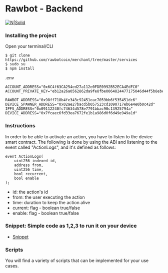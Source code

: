 # Rawbot - Backend

[![N|Solid](http://rawbot.org/img/rawbot_logo_colored.png)](http://rawbot.org)


### Installing the project
Open your terminal/CLI
```
$ git clone https://github.com/rawbotcoin/merchant/tree/master/services
$ sudo su
$ npm install
```
.env


```
ACCOUNT_ADDRESS="0x6C4f63CA254ed27a112e0FDE0992B52ECA4EdFC0"
ACCOUNT_PRIVATE_KEY="eb12a26a0562862da9fe8fbe0064824477175046d44f5b8ebedc582f1b40704e"

RAWBOT_ADDRESS="0x98ff718b4fe343c92451eac7059bb6f535451dc6"
DEVICE_SPAWNER_ADDRESS="0x02ae27bacd5b057523cd1090717eb6e4e0b0c42d"
IPFS_ADDRESS="0x09112240fc74634d578e7791bbac90c13925794a"
DEVICE_ADDRESS="0x7fcaec6fd33ea7672fe1b1a986d0f6d49e949a1d"
```

### Instructions
In order to be able to activate an action, you have to listen to the device smart contract.
The following is done by using the ABI and listening to the event called "ActionLogs", and it's defined as follows:
```
event ActionLogs(
    uint256 indexed id,
    address from,
    uint256 time,
    bool recurrent,
    bool enable
);
``` 
- id: the action's id
- from: the user executing the action
- time: duration to keep the action alive
- current: flag - boolean true/false
- enable: flag - boolean true/false


### Snippet: Simple code as 1,2,3 to run it on your device
- [Snippet]



### Scripts
You will find a variety of scripts that can be implemented for your use cases.

[Snippet]: <https://raw.githubusercontent.com/rawbotcoin/merchant/master/services/app.js>